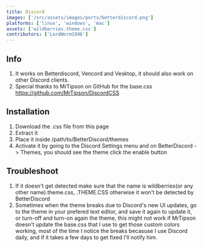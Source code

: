 ```yaml
---
title: Discord
images: ['/src/assets/images/ports/betterdiscord.png']
platforms: ['linux', 'windows', 'mac']
assets: ['wildberries.theme.css']
contributors: ['LordWorm1996']
---
```

## Info

1. It works on Betterdiscord, Vencord and Vesktop, it should also work on other Discord clients.
2. Special thanks to MrTipson on GitHub for the base.css https://github.com/MrTipson/DiscordCSS

## Installation

1. Download the .css file from this page
2. Extract it
3. Place it inside /path/to/BetterDiscord/themes
4. Activate it by going to the Discord Settings menu and on BetterDiscord -> Themes, you should see the theme click the enable button

## Troubleshoot

1. If it doesn't get detected make sure that the name is wildberries(or any other name).theme.css, .THEME.CSS otherwise it won't be detected by BetterDiscord
2. Sometimes when the theme breaks due to Discord's new UI updates, go to the theme in your prefered text editor, and save it again to update it, or turn-off and turn-on again the theme, this might not work if MrTipson doesn't update the base.css that I use to get those custom colors working, most of the time I notice the breaks becasuse I use Discord daily, and if it takes a few days to get fixed I'll notify him.
